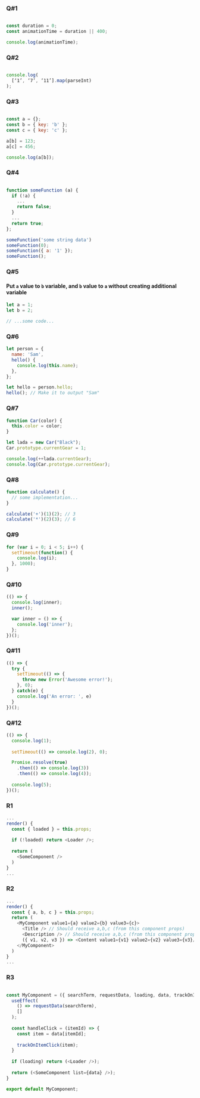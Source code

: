 ### Q#1
```javascript

const duration = 0;
const animationTime = duration || 400; 

console.log(animationTime);
```

### Q#2
```javascript

console.log(
  [‘1’, ‘7’, ‘11’].map(parseInt)
);

```

### Q#3
```javascript

const a = {};
const b = { key: 'b' };
const c = { key: 'c' };

a[b] = 123;
a[c] = 456;

console.log(a[b]);
```

### Q#4
```javascript

function someFunction (a) {
  if (!a) {
    ...
    return false;
  }
  ...
  return true;
};

someFunction('some string data')
someFunction(0);
someFunction({ a: '1' });
someFunction();

```

### Q#5
#### Put `a` value to `b` variable, and `b` value to `a` without creating additional variable
```javascript
let a = 1;
let b = 2;

// ...some code...

```

### Q#6
```javascript
let person = {
  name: 'Sam',
  hello() {
    console.log(this.name);
  },
};

let hello = person.hello;
hello(); // Make it to output "Sam"
```

### Q#7
```javascript
function Car(color) {
  this.color = color;
}

let lada = new Car("Black");
Car.prototype.currentGear = 1;

console.log(++lada.currentGear);
console.log(Car.prototype.currentGear);
```

### Q#8
```javascript
function calculate() {
  // some implementation...
}

calculate('+')(1)(2); // 3
calculate('*')(2)(3); // 6
```

### Q#9
```javascript
for (var i = 0; i < 5; i++) {
  setTimeout(function() {
    console.log(i);
  }, 1000);
}
```

### Q#10
```javascript
(() => {
  console.log(inner);
  inner();

  var inner = () => {
    console.log('inner');
  };
})();
```

### Q#11
```javascript
(() => {
  try {
    setTimeout(() => {
      throw new Error('Awesome error!');
    }, 0);
  } catch(e) {
    console.log('An error: ', e)
  }
})();
```

### Q#12
```javascript
(() => {
  console.log(1);
 
  setTimeout(() => console.log(2), 0);

  Promise.resolve(true)
    .then(() => console.log(3))
    .then(() => console.log(4));
 
  console.log(5);
})();
```

### R1
```javascript
...
render() {
  const { loaded } = this.props;
  
  if (!loaded) return <Loader />;
  
  return (
    <SomeComponent />
  )
}
...
```

### R2
```javascript
...
render() {
  const { a, b, c } = this.props;
  return (
    <MyComponent value1={a} value2={b} value3={c}>
      <Title /> // Should receive a,b,c (from this component props)
      <Description /> // Should receive a,b,c (from this component props)
      ({ v1, v2, v3 }) => <Content value1={v1} value2={v2} value3={v3}/>
    </MyComponent>
  )
}
...
```

### R3
```javascript

const MyComponent = ({ searchTerm, requestData, loading, data, trackOnItemClick }) => {
  useEffect(
    () => requestData(searchTerm),
    []
  );
  
  const handleClick = (itemId) => {
    const item = data[itemId];
    
    trackOnItemClick(item);
  }
  
  if (loading) return (<Loader />);
  
  return (<SomeComponent list={data} />);
}

export default MyComponent;

```
